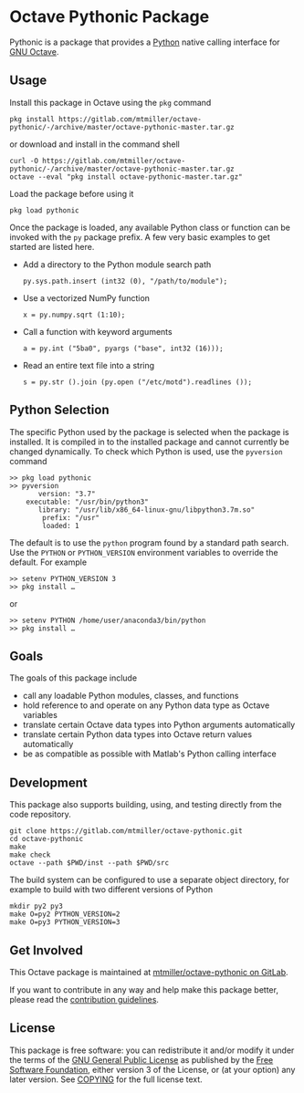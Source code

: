 Octave Pythonic Package
=======================

Pythonic is a package that provides a [Python](https://www.python.org/) native
calling interface for [GNU Octave](https://www.octave.org).

## Usage

Install this package in Octave using the `pkg` command

    pkg install https://gitlab.com/mtmiller/octave-pythonic/-/archive/master/octave-pythonic-master.tar.gz

or download and install in the command shell

    curl -O https://gitlab.com/mtmiller/octave-pythonic/-/archive/master/octave-pythonic-master.tar.gz
    octave --eval "pkg install octave-pythonic-master.tar.gz"

Load the package before using it

    pkg load pythonic

Once the package is loaded, any available Python class or function can be
invoked with the `py` package prefix. A few very basic examples to get started
are listed here.

- Add a directory to the Python module search path

      py.sys.path.insert (int32 (0), "/path/to/module");

- Use a vectorized NumPy function

      x = py.numpy.sqrt (1:10);

- Call a function with keyword arguments

      a = py.int ("5ba0", pyargs ("base", int32 (16)));

- Read an entire text file into a string

      s = py.str ().join (py.open ("/etc/motd").readlines ());

## Python Selection

The specific Python used by the package is selected when the package is
installed. It is compiled in to the installed package and cannot currently be
changed dynamically. To check which Python is used, use the `pyversion`
command

    >> pkg load pythonic
    >> pyversion
           version: "3.7"
        executable: "/usr/bin/python3"
           library: "/usr/lib/x86_64-linux-gnu/libpython3.7m.so"
            prefix: "/usr"
            loaded: 1

The default is to use the `python` program found by a standard path search.
Use the `PYTHON` or `PYTHON_VERSION` environment variables to override the
default. For example

    >> setenv PYTHON_VERSION 3
    >> pkg install …

or

    >> setenv PYTHON /home/user/anaconda3/bin/python
    >> pkg install …

## Goals

The goals of this package include

- call any loadable Python modules, classes, and functions
- hold reference to and operate on any Python data type as Octave variables
- translate certain Octave data types into Python arguments automatically
- translate certain Python data types into Octave return values automatically
- be as compatible as possible with Matlab's Python calling interface

## Development

This package also supports building, using, and testing directly from the code
repository.

    git clone https://gitlab.com/mtmiller/octave-pythonic.git
    cd octave-pythonic
    make
    make check
    octave --path $PWD/inst --path $PWD/src

The build system can be configured to use a separate object directory, for
example to build with two different versions of Python

    mkdir py2 py3
    make O=py2 PYTHON_VERSION=2
    make O=py3 PYTHON_VERSION=3

## Get Involved

This Octave package is maintained at
[mtmiller/octave-pythonic on GitLab](https://gitlab.com/mtmiller/octave-pythonic).

If you want to contribute in any way and help make this package better, please
read the [contribution guidelines](CONTRIBUTING.md).

## License

This package is free software: you can redistribute it and/or modify it under
the terms of the [GNU General Public License][gpl] as published by the
[Free Software Foundation][fsf], either version 3 of the License, or (at your
option) any later version. See [COPYING](COPYING) for the full license text.

[fsf]: https://www.fsf.org/
[gpl]: https://www.gnu.org/licenses/gpl-3.0.html

